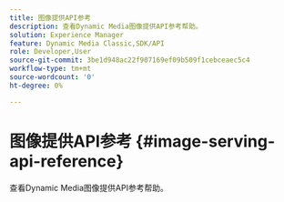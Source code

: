 ```yaml
---
title: 图像提供API参考
description: 查看Dynamic Media图像提供API参考帮助。
solution: Experience Manager
feature: Dynamic Media Classic,SDK/API
role: Developer,User
source-git-commit: 3be1d948ac22f907169ef09b509f1cebceaec5c4
workflow-type: tm+mt
source-wordcount: '0'
ht-degree: 0%

---
```



# 图像提供API参考 {#image-serving-api-reference}

查看Dynamic Media图像提供API参考帮助。
